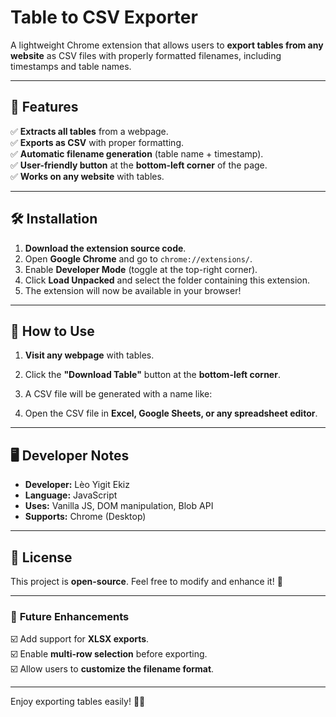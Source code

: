 # Table to CSV Exporter  

A lightweight Chrome extension that allows users to **export tables from any website** as CSV files with properly formatted filenames, including timestamps and table names.  

---

## 📌 Features  
✅ **Extracts all tables** from a webpage.  
✅ **Exports as CSV** with proper formatting.  
✅ **Automatic filename generation** (table name + timestamp).  
✅ **User-friendly button** at the **bottom-left corner** of the page.  
✅ **Works on any website** with tables.  

---

## 🛠️ Installation  
1. **Download the extension source code**.  
2. Open **Google Chrome** and go to `chrome://extensions/`.  
3. Enable **Developer Mode** (toggle at the top-right corner).  
4. Click **Load Unpacked** and select the folder containing this extension.  
5. The extension will now be available in your browser!  

---

## 🚀 How to Use  
1. **Visit any webpage** with tables.  
2. Click the **"Download Table"** button at the **bottom-left corner**.  
3. A CSV file will be generated with a name like:  


4. Open the CSV file in **Excel, Google Sheets, or any spreadsheet editor**.  

---

## 🖥️ Developer Notes  
- **Developer:** Lèo Yigit Ekiz  
- **Language:** JavaScript  
- **Uses:** Vanilla JS, DOM manipulation, Blob API  
- **Supports:** Chrome (Desktop)  

---

## 📜 License  
This project is **open-source**. Feel free to modify and enhance it! 🚀  

---

### 🔧 **Future Enhancements**  
☑️ Add support for **XLSX exports**.  
☑️ Enable **multi-row selection** before exporting.  
☑️ Allow users to **customize the filename format**.  

---

Enjoy exporting tables easily! 🎯💾  
